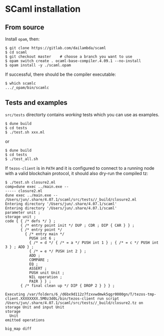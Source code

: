 # SCaml installation

## From source

Install `opam`, then:

```
$ git clone https://gitlab.com/dailambda/scaml
$ cd scaml
$ git checkout master    # choose a branch you want to use
$ opam switch create . ocaml-base-compiler.4.09.1 --no-install
$ opam install -y ./scaml.opam
```

If successful, there should be the compiler executable:

```
$ which scamlc
.../_opam/bin/scamlc
```

## Tests and examples

`src/tests` directorty contains *working* tests which you can use as examples.

```
$ dune build
$ cd tests
$ ./test.sh xxx.ml
```

or 

```
$ dune build
$ cd tests
$ ./test_all.sh
```

If `tezos-client` is in `PATH` and it is configured to connect to a running node with a valid blockchain protocol, it should also dry-run the compiled tz:

```
$ ./test.sh closure2.ml 
comp=dune exec ../main.exe --
----- closure2.ml
dune exec ../main.exe -- /Users/jun/.share/4.07.1/scaml/src/tests//_build/closure2.ml
Entering directory '/Users/jun/.share/4.07.1/scaml'
Entering directory '/Users/jun/.share/4.07.1/scaml'
parameter unit ;
storage unit ;
code { { /* defs */ } ;
       { /* entry point init */ DUP ; CDR ; DIP { CAR } } ;
       { /* entry point */
         { /* entry main */
           PUSH int 6 ;
           { /* = d */ { /* = a */ PUSH int 1 } ; { /* = c */ PUSH int 3 } ; ADD } ;
           { /* = e */ PUSH int 2 } ;
           ADD ;
           COMPARE ;
           EQ ;
           ASSERT ;
           PUSH unit Unit ;
           NIL operation ;
           PAIR } } ;
       { /* final clean up */ DIP { DROP 2 } } } ;

Executing /var/folders/6_/d6bx9d112z7fzxvwdmwk5qgr0000gn/T/tezos-tmp-client.XXXXXXXX.5M0z3d0L/bin/tezos-client run script /Users/jun/.share/4.07.1/scaml/src/tests//_build/closure2.tz on storage Unit and input Unit
storage
  Unit
emitted operations
  
big_map diff
```
